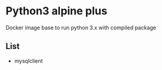 # Python3 alpine plus

Docker image base to run python 3.x with compiled package


## List

* mysqlclient
